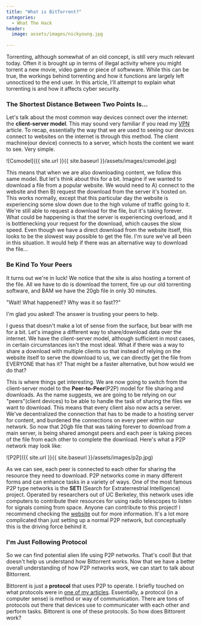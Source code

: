 ```yaml
---
title: "What is BitTorrent?"
categories:
  - What The Hack
header:
  image: assets/images/nickyoung.jpg
  
---
```


Torrenting, although somewhat of an old concept, is still very much relevant today. Often it is brought up in terms of illegal activity where you might torrent a new movie, video game or piece of softwware. While this can be true, the workings behind torrenting and how it functions are largely left unnocticed to the end user. In this article, I'll attempt to explain what torrenting is and how it affects cyber security.

### The Shortest Distance Between Two Points Is...

Let's talk about the most common way devices connect over the internet: the **client-server model**. This may sound very familiar if you read my [VPN](https://freshprinceofhacking.github.io/what%20the%20hack/What-Is-A-VPN/) article. To recap, essentially the way that we are used to seeing our devices connect to websites on the internet is through this method. The client machine(our device) connects to a server, which hosts the content we want to see. Very simple. 

![Csmodel]({{ site.url }}{{ site.baseurl }}/assets/images/csmodel.jpg)

This means that when we are also downloading content, we follow this same model. But let's think about this for a bit. Imagine if we wanted to download a file from a popular website. We would need to A) connect to the website and then B) request the download from the server it's hosted on. This works normally, except that this particular day the website is experiencing some slow down due to the high volume of traffic going to it. We're still able to request a download for the file, but it's taking forever. What could be happening is that the server is experiencing overload, and it is bottlenecking your request for the download, which causes the slow speed. Even though we have a direct download from the website itself, this looks to be the slowest way possible to get the file. I'm sure we've all been in this situation. It would help if there was an alternative way to download the file...

### Be Kind To Your Peers

It turns out we're in luck! We notice that the site is also hosting a torrent of the file. All we have to do is download the torrent, fire up our old torrenting software, and BAM we have the 20gb file in only 30 minutes.

"Wait! What happened!? Why was it so fast??" 

I'm glad you asked! The answer is trusting your peers to help.

I guess that doesn't make a lot of sense from the surface, but bear with me for a bit. Let's imagine a different way to share/download data over the internet. We have the client-server model, although sufficient in most cases, in certain circumstances isn't the most ideal. What if there was a way to share a download with multiple clients so that instead of relying on the website itself to serve the download to us, we can directly get the file from EVERYONE that has it? That might be a faster alternative, but how would we do that?

This is where things get interesting. We are now going to switch from the client-server model to the **Peer-to-Peer**(P2P) model for file sharing and downloads. As the name suggests, we are going to be relying on our "peers"(client devices) to be able to handle the task of sharing the files we want to download. This means that every client also now acts a server. We've decentralized the connection that has to be made to a hosting server for content, and burdened the connections on every peer within our network. So now that 20gb file that was taking forever to download from a main server, is being shared amongst peers and each peer is taking pieces of the file from each other to complete the download. Here's what a P2P network may look like:

![P2P]({{ site.url }}{{ site.baseurl }}/assets/images/p2p.jpg)

As we can see, each peer is connected to each other for sharing the resource they need to download. P2P networks come in many different forms and can enhance tasks in a variety of ways. One of the most famous P2P type networks is the **SETI** (Search for Extraterrestrial Intelligence) project. Operated by researchers out of UC Berkeley, this network uses idle computers to contribute their resources for using radio telescopes to listen for signals coming from space. Anyone can contribute to this project! I recommend checking the [website](https://seti.berkeley.edu/) out for more information. It's a lot more complicated than just setting up a normal P2P network, but conceptually this is the driving force behind it. 

### I'm Just Following Protocol

So we can find potential alien life using P2P networks. That's cool! But that doesn't help us understand how Bittorrent works. Now that we have a better overall understanding of how P2P networks work, we can start to talk about Bittorrent.

Bittorent is just a **protocol** that uses P2P to operate. I briefly touched on what protocols were in [one of my articles](https://freshprinceofhacking.github.io/capture%20the%20flag/pentesting/Ports-&-Protocols/). Essentially, a protocol (in a computer sense) is method or way of communication. There are tons of protocols out there that devices use to communicater with each other and perform tasks. Bittorent is one of these protocols. So how does Bittorent work? 




